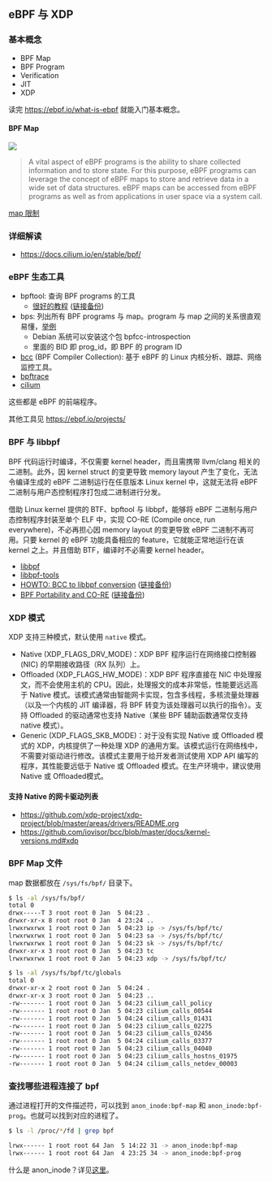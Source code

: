 ## eBPF 与 XDP

### 基本概念

- BPF Map
- BPF Program
- Verification
- JIT
- XDP

读完 https://ebpf.io/what-is-ebpf 就能入门基本概念。

#### BPF Map

![](https://ebpf.io/static/map_architecture-e7909dc59d2b139b77f901fce04f60a1.png)

> A vital aspect of eBPF programs is the ability to share collected information and to store state. For this purpose, eBPF programs can leverage the concept of eBPF maps to store and retrieve data in a wide set of data structures. eBPF maps can be accessed from eBPF programs as well as from applications in user space via a system call.

[map 限制](https://docs.cilium.io/en/stable/concepts/ebpf/maps/)

### 详细解读

- https://docs.cilium.io/en/stable/bpf/

### eBPF 生态工具

- bpftool: 查询 BPF programs 的工具
  - [很好的教程](https://qmonnet.github.io/whirl-offload/2021/09/23/bpftool-features-thread/) ([链接备份](https://web.archive.org/web/20221217204319/https://qmonnet.github.io/whirl-offload/2021/09/23/bpftool-features-thread/))
- bps: 列出所有 BPF programs 与 map。program 与 map 之间的关系很直观易懂，[举例](https://github.com/iovisor/bcc/blob/master/introspection/bps_example.txt)
  - Debian 系统可以安装这个包 bpfcc-introspection
  - 里面的 BID 即 prog_id，即 BPF 的 program ID
- [bcc](https://github.com/iovisor/bcc) (BPF Compiler Collection): 基于 eBPF 的 Linux 内核分析、跟踪、网络监控工具。
- [bpftrace](https://github.com/iovisor/bpftrace)
- [cilium](https://github.com/cilium/cilium)

这些都是 eBPF 的前端程序。

其他工具见 https://ebpf.io/projects/

### BPF 与 libbpf

BPF 代码运行时编译，不仅需要 kernel header，而且需携带 llvm/clang 相关的二进制。此外，因 kernel struct 的变更导致 memory layout 产生了变化，无法令编译生成的 eBPF 二进制运行在任意版本 Linux kernel 中，这就无法将 eBPF 二进制与用户态控制程序打包成二进制进行分发。

借助 Linux kernel 提供的 BTF、bpftool 与 libbpf，能够将 eBPF 二进制与用户态控制程序封装至单个 ELF 中，实现 CO-RE (Compile once, run everywhere)，不必再担心因 memory layout 的变更导致 eBPF 二进制不再可用。只要 kernel 的 eBPF 功能具备相应的 feature，它就能正常地运行在该 kernel 之上。并且借助 BTF，编译时不必需要 kernel header。

- [libbpf][]
- [libbpf-tools](https://github.com/iovisor/bcc/tree/master/libbpf-tools)
- [HOWTO: BCC to libbpf conversion](https://facebookmicrosites.github.io/bpf/blog/2020/02/20/bcc-to-libbpf-howto-guide.html) ([链接备份](https://web.archive.org/web/20221130165544/https://facebookmicrosites.github.io/bpf/blog/2020/02/20/bcc-to-libbpf-howto-guide.html))
- [BPF Portability and CO-RE](https://facebookmicrosites.github.io/bpf/blog/2020/02/19/bpf-portability-and-co-re.html) ([链接备份](https://web.archive.org/web/20230120022211/https://facebookmicrosites.github.io/bpf/blog/2020/02/19/bpf-portability-and-co-re.html))

### XDP 模式

XDP 支持三种模式，默认使用 `native` 模式。

- Native (XDP_FLAGS_DRV_MODE)：XDP BPF 程序运行在网络接口控制器 (NIC) 的早期接收路径（RX 队列）上。
- Offloaded (XDP_FLAGS_HW_MODE)：XDP BPF 程序直接在 NIC 中处理报文，而不会使用主机的 CPU。因此，处理报文的成本非常低，性能要远远高于 Native 模式。该模式通常由智能网卡实现，包含多线程，多核流量处理器（以及一个内核的 JIT 编译器，将 BPF 转变为该处理器可以执行的指令）。支持 Offloaded 的驱动通常也支持 Native（某些 BPF 辅助函数通常仅支持native 模式）。
- Generic (XDP_FLAGS_SKB_MODE)：对于没有实现 Native 或 Offloaded 模式的 XDP，内核提供了一种处理 XDP 的通用方案。该模式运行在网络栈中，不需要对驱动进行修改。该模式主要用于给开发者测试使用 XDP API 编写的程序，其性能要远低于 Native 或 Offloaded 模式。在生产环境中，建议使用 Native 或 Offloaded模式。


#### 支持 Native 的网卡驱动列表

- https://github.com/xdp-project/xdp-project/blob/master/areas/drivers/README.org
- https://github.com/iovisor/bcc/blob/master/docs/kernel-versions.md#xdp

### BPF Map 文件

map 数据都放在 `/sys/fs/bpf/` 目录下。

```sh
$ ls -al /sys/fs/bpf/
total 0
drwx-----T 3 root root 0 Jan  5 04:23 .
drwxr-xr-x 8 root root 0 Jan  4 23:24 ..
lrwxrwxrwx 1 root root 0 Jan  5 04:23 ip -> /sys/fs/bpf/tc/
lrwxrwxrwx 1 root root 0 Jan  5 04:23 sa -> /sys/fs/bpf/tc/
lrwxrwxrwx 1 root root 0 Jan  5 04:23 sk -> /sys/fs/bpf/tc/
drwxr-xr-x 3 root root 0 Jan  5 04:23 tc
lrwxrwxrwx 1 root root 0 Jan  5 04:23 xdp -> /sys/fs/bpf/tc/

$ ls -al /sys/fs/bpf/tc/globals
total 0
drwxr-xr-x 2 root root 0 Jan  5 04:24 .
drwxr-xr-x 3 root root 0 Jan  5 04:23 ..
-rw------- 1 root root 0 Jan  5 04:23 cilium_call_policy
-rw------- 1 root root 0 Jan  5 04:23 cilium_calls_00544
-rw------- 1 root root 0 Jan  5 04:24 cilium_calls_01431
-rw------- 1 root root 0 Jan  5 04:23 cilium_calls_02275
-rw------- 1 root root 0 Jan  5 04:23 cilium_calls_02456
-rw------- 1 root root 0 Jan  5 04:24 cilium_calls_03377
-rw------- 1 root root 0 Jan  5 04:23 cilium_calls_04040
-rw------- 1 root root 0 Jan  5 04:23 cilium_calls_hostns_01975
-rw------- 1 root root 0 Jan  5 04:24 cilium_calls_netdev_00003
```

[libbpf]: https://github.com/libbpf/libbpf

### 查找哪些进程连接了 bpf

通过进程打开的文件描述符，可以找到 `anon_inode:bpf-map` 和 `anon_inode:bpf-prog`。也就可以找到对应的进程了。

```sh
$ ls -l /proc/*/fd | grep bpf

lrwx------ 1 root root 64 Jan  5 14:22 31 -> anon_inode:bpf-map
lrwx------ 1 root root 64 Jan  4 23:25 34 -> anon_inode:bpf-prog
```

什么是 anon_inode？详见[这里](./anon_inode.md)。
